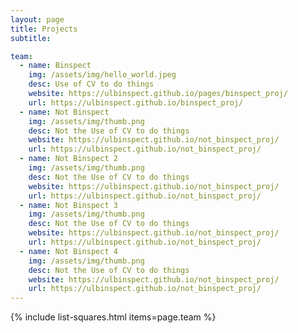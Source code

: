 ```yaml
---
layout: page
title: Projects
subtitle: 

team:
  - name: Binspect
    img: /assets/img/hello_world.jpeg
    desc: Use of CV to do things
    website: https://ulbinspect.github.io/pages/binspect_proj/
    url: https://ulbinspect.github.io/binspect_proj/
  - name: Not Binspect
    img: /assets/img/thumb.png
    desc: Not the Use of CV to do things
    website: https://ulbinspect.github.io/not_binspect_proj/
    url: https://ulbinspect.github.io/not_binspect_proj/
  - name: Not Binspect 2
    img: /assets/img/thumb.png
    desc: Not the Use of CV to do things
    website: https://ulbinspect.github.io/not_binspect_proj/
    url: https://ulbinspect.github.io/not_binspect_proj/
  - name: Not Binspect 3
    img: /assets/img/thumb.png
    desc: Not the Use of CV to do things
    website: https://ulbinspect.github.io/not_binspect_proj/
    url: https://ulbinspect.github.io/not_binspect_proj/
  - name: Not Binspect 4
    img: /assets/img/thumb.png
    desc: Not the Use of CV to do things
    website: https://ulbinspect.github.io/not_binspect_proj/
    url: https://ulbinspect.github.io/not_binspect_proj/
---
```

{% include list-squares.html items=page.team %}

